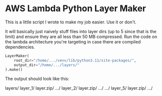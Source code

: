 # AWS Lambda Python Layer Maker

This is a little script I wrote to make my job easier. Use it or don't.

It will basically just naively stuff files into layer dirs (up to 5 since that is the limit) and ensure they are all less than 50 MB compressed.
Run the code on the lambda architecture you're targeting in case there are compiled dependencies.


```python
LayerMaker(
    root_dir="/home/.../venv/lib/python3.11/site-packages/",
    output_dir="/home/.../layers/"
).make()
```

The output should look like this:

layers/
  layer_1/
    layer.zip/
    .../
  layer_2/
    layer.zip/
    .../
  .../
  layer_5/
    layer.zip/
    .../

